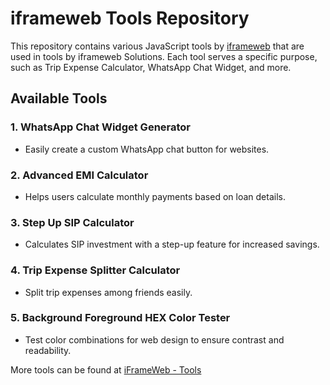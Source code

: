 # iframeweb Tools Repository

This repository contains various JavaScript tools by [iframeweb](https://iframeweb.com) that are used in tools by iframeweb Solutions. Each tool serves a specific purpose, such as Trip Expense Calculator, WhatsApp Chat Widget, and more.

## Available Tools

### 1. WhatsApp Chat Widget Generator
   - Easily create a custom WhatsApp chat button for websites.
   
### 2. Advanced EMI Calculator
   - Helps users calculate monthly payments based on loan details.
   
### 3. Step Up SIP Calculator
   - Calculates SIP investment with a step-up feature for increased savings.

### 4. Trip Expense Splitter Calculator
   - Split trip expenses among friends easily.

### 5. Background Foreground HEX Color Tester
   - Test color combinations for web design to ensure contrast and readability.

More tools can be found at <a href="https://iframeweb.com/tools">iFrameWeb - Tools</a>
